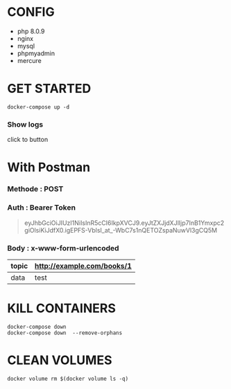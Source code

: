 # CONFIG
- php 8.0.9
- nginx
- mysql
- phpmyadmin
- mercure

# GET STARTED

```
docker-compose up -d
```

### Show logs

click to button

# With Postman

### Methode : POST
### Auth : Bearer Token 
> eyJhbGciOiJIUzI1NiIsInR5cCI6IkpXVCJ9.eyJtZXJjdXJlIjp7InB1Ymxpc2giOlsiKiJdfX0.igEPFS-VblsI_at_-WbC7s1nQETOZspaNuwVl3gCQ5M

### Body : x-www-form-urlencoded
| topic | http://example.com/books/1 |
|-------|----------------------------|
| data  | test                       |

# KILL CONTAINERS
```
docker-compose down
docker-compose down  --remove-orphans
```
# CLEAN VOLUMES
```
docker volume rm $(docker volume ls -q)
```

